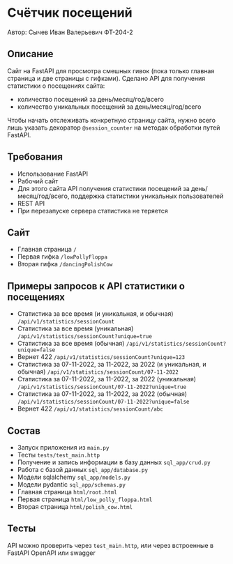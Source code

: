 # Счётчик посещений

Автор: Сычев Иван Валерьевич ФТ-204-2

## Описание

Сайт на FastAPI для просмотра смешных гивок (пока только главная страница и две страницы с гифками).
Сделано API для получения статистики о посещениях сайта:

* количество посещений за день/месяц/год/всего
* количество уникальных посещений за день/месяц/год/всего

Чтобы начать отслеживать конкретную страницу сайта, нужно всего лишь указать декоратор `@session_counter` на 
методах обработки путей FastAPI.

## Требования

* Использование FastAPI
* Рабочий сайт
* Для этого сайта API получения статистики посещений за день/месяц/год/всего, поддержка статистики 
уникальных пользователей
* REST API
* При перезапуске сервера статистика не теряется

## Сайт

* Главная страница `/`
* Первая гифка `/lowPollyFloppa`
* Вторая гифка `/dancingPolishCow`

## Примеры запросов к API статистики о посещениях

* Статистика за все время (и уникальная, и обычная) `/api/v1/statistics/sessionCount`
* Статистика за все время (уникальная) `/api/v1/statistics/sessionCount?unique=true`
* Статистика за все время (обычная) `/api/v1/statistics/sessionCount?unique=false`
* Вернет 422 `/api/v1/statistics/sessionCount?unique=123`
* Статистика за 07-11-2022, за 11-2022, за 2022 (и уникальная, и обычная) `/api/v1/statistics/sessionCount/07-11-2022`
* Статистика за 07-11-2022, за 11-2022, за 2022 (уникальная) `/api/v1/statistics/sessionCount/07-11-2022?unique=true`
* Статистика за 07-11-2022, за 11-2022, за 2022 (обычная) `/api/v1/statistics/sessionCount/07-11-2022?unique=false`
* Вернет 422 `/api/v1/statistics/sessionCount/abc`

## Состав

* Запуск приложения из `main.py`
* Тесты `tests/test_main.http`
* Получение и запись информации в базу данных `sql_app/crud.py`
* Работа с базой данных `sql_app/database.py`
* Модели sqlalchemy `sql_app/models.py`
* Модели pydantic `sql_app/schemas.py`
* Главная страница `html/root.html`
* Первая страница `html/low_polly_floppa.html`
* Вторая страница `html/polish_cow.html`

## Тесты

API можно проверить через `test_main.http`, или через встроенные в FastAPI OpenAPI или swagger
